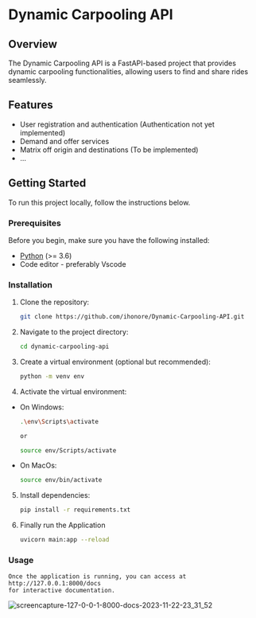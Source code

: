 # Dynamic Carpooling API


## Overview

The Dynamic Carpooling API is a FastAPI-based project that provides dynamic carpooling functionalities, allowing users to find and share rides seamlessly.

## Features

- User registration and authentication (Authentication not yet implemented)
- Demand and offer services
- Matrix off origin and destinations (To be implemented)
- ...

## Getting Started

To run this project locally, follow the instructions below.

### Prerequisites

Before you begin, make sure you have the following installed:

- [Python](https://www.python.org/) (>= 3.6)
- Code editor - preferably Vscode

### Installation

1. Clone the repository:

   ```bash
   git clone https://github.com/ihonore/Dynamic-Carpooling-API.git

2. Navigate to the project directory:
    ```bash
    cd dynamic-carpooling-api
3. Create a virtual environment (optional but recommended):
   ```bash
   python -m venv env
4. Activate the virtual environment:
- On Windows:
    ```bash
    .\env\Scripts\activate

    or
    
    source env/Scripts/activate
    
- On MacOs:
    ```bash
    source env/bin/activate

5. Install dependencies:
   ```bash
   pip install -r requirements.txt

6. Finally run the Application
   ```bash
   uvicorn main:app --reload

### Usage
    Once the application is running, you can access at http://127.0.0.1:8000/docs
    for interactive documentation.

![screencapture-127-0-0-1-8000-docs-2023-11-22-23_31_52](https://github.com/ihonore/Dynamic-Carpooling-API/assets/79599396/b8f1ea47-8239-4465-8b30-5929d2fe1b98)
